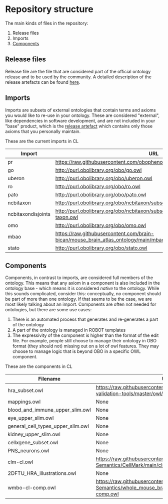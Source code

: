 # Repository structure

The main kinds of files in the repository:

1. Release files
2. Imports
3. [Components](#components)

## Release files
Release file are the file that are considered part of the official ontology release and to be used by the community. A detailed description of the release artefacts can be found [here](https://github.com/INCATools/ontology-development-kit/blob/master/docs/ReleaseArtefacts.md).

## Imports
Imports are subsets of external ontologies that contain terms and axioms you would like to re-use in your ontology. These are considered "external", like dependencies in software development, and are not included in your "base" product, which is the [release artefact](https://github.com/INCATools/ontology-development-kit/blob/master/docs/ReleaseArtefacts.md) which contains only those axioms that you personally maintain.

These are the current imports in CL

| Import | URL | Type |
| ------ | --- | ---- |
| pr | https://raw.githubusercontent.com/obophenotype/pro_obo_slim/master/pr_slim.owl | slme |
| go | http://purl.obolibrary.org/obo/go.owl | slme |
| uberon | http://purl.obolibrary.org/obo/uberon.owl | slme |
| ro | http://purl.obolibrary.org/obo/ro.owl | slme |
| pato | http://purl.obolibrary.org/obo/pato.owl | slme |
| ncbitaxon | http://purl.obolibrary.org/obo/ncbitaxon/subsets/taxslim.owl | slme |
| ncbitaxondisjoints | http://purl.obolibrary.org/obo/ncbitaxon/subsets/taxslim-disjoint-over-in-taxon.owl | slme |
| omo | http://purl.obolibrary.org/obo/omo.owl | mirror |
| mbao | https://raw.githubusercontent.com/brain-bican/mouse_brain_atlas_ontology/main/mbao-base.owl | slme |
| stato | http://purl.obolibrary.org/obo/stato.owl | slme |
## Components
Components, in contrast to imports, are considered full members of the ontology. This means that any axiom in a component is also included in the ontology base - which means it is considered _native_ to the ontology. While this sounds complicated, consider this: conceptually, no component should be part of more than one ontology. If that seems to be the case, we are most likely talking about an import. Components are often not needed for ontologies, but there are some use cases:

1. There is an automated process that generates and re-generates a part of the ontology
2. A part of the ontology is managed in ROBOT templates
3. The expressivity of the component is higher than the format of the edit file. For example, people still choose to manage their ontology in OBO format (they should not) missing out on a lot of owl features. They may choose to manage logic that is beyond OBO in a specific OWL component.

These are the components in CL

| Filename | URL |
| -------- | --- |
| hra_subset.owl | https://raw.githubusercontent.com/hubmapconsortium/ccf-validation-tools/master/owl/CL_ASCTB_subset.owl |
| mappings.owl | None |
| blood_and_immune_upper_slim.owl | None |
| eye_upper_slim.owl | None |
| general_cell_types_upper_slim.owl | None |
| kidney_upper_slim.owl | None |
| cellxgene_subset.owl | None |
| PNS_neurons.owl | None |
| clm-cl.owl | https://raw.githubusercontent.com/Cellular-Semantics/CellMark/main/clm-cl.owl |
| 2DFTU_HRA_illustrations.owl | None |
| wmbo-cl-comp.owl | https://raw.githubusercontent.com/Cellular-Semantics/whole_mouse_brain_ontology/main/wmbo-cl-comp.owl |
